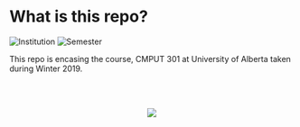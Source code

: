 # What is this repo?
![Institution](https://img.shields.io/badge/University%20of%20Alberta-CMPUT%20301-yellow.svg?style=flat-square)
![Semester](https://img.shields.io/badge/WINTER-2019-blue.svg?style=flat-square)

This repo is encasing the course, CMPUT 301 at University of Alberta taken during Winter 2019.

<br><br>

<p align="center">
  <img src="https://calendar.ualberta.ca/mime/media/6/2955/UA-COLOUR.png">
</p>
